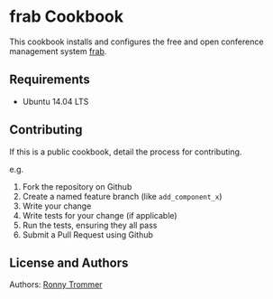 frab Cookbook
=============
This cookbook installs and configures the free and open conference management system [frab](http://frab.github.io/frab/ "Free and open conference management system frab").

Requirements
------------
- Ubuntu 14.04 LTS

Contributing
------------
If this is a public cookbook, detail the process for contributing.

e.g.
1. Fork the repository on Github
2. Create a named feature branch (like `add_component_x`)
3. Write your change
4. Write tests for your change (if applicable)
5. Run the tests, ensuring they all pass
6. Submit a Pull Request using Github

License and Authors
-------------------
Authors: [Ronny Trommer](ronny@opennms.org)
